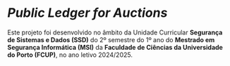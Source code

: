 # *Public Ledger for Auctions*

Este projeto foi desenvolvido no âmbito da Unidade Curricular **Segurança de Sistemas e Dados (SSD)** do 2º semestre do 1º ano do **Mestrado em Segurança Informática (MSI)** da **Faculdade de Ciências da Universidade do Porto (FCUP)**, no ano letivo 2024/2025.
